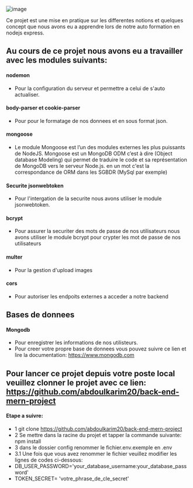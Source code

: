 ![image](https://user-images.githubusercontent.com/85187164/190933698-7abf5f23-dc05-4516-ae18-1048b4ac69f2.png)

Ce projet est une mise en pratique sur les differentes notions et quelques concept que nous avons eu a apprendre lors de notre auto formation en nodejs express.
## Au cours de ce projet nous avons eu a travailler avec les modules suivants:
#### nodemon
- Pour la configuration du serveur et permettre a celui de s'auto actualiser.
#### body-parser et cookie-parser
- Pour pour le formatage de nos donnees et en sous format json.
#### mongoose
- Le module Mongoose est l’un des modules externes les plus puissants de NodeJS. Mongoose est un MongoDB ODM c’est à dire (Object database Modeling) qui permet de traduire le code et sa représentation de MongoDB vers le serveur Node.js.
en un mot c'est la correspondance de ORM dans les SGBDR (MySql par exemple)
#### Securite jsonwebtoken
- Pour l'intergation de la securite nous avons utiliser le module jsonwebtoken.
#### bcrypt
- Pour assurer la securiter des mots de passe de nos utilisateurs nous avons utiliser le module bcrypt pour crypter les mot de passe de nos utilisateurs
#### multer 
- Pour la gestion d'upload images
#### cors 
- Pour autoriser les endpoits externes a acceder a notre backend
## Bases de donnees
#### Mongodb
- Pour enregistrer les informations de nos utilisteurs.
- Pour creer votre propre base de donnees vous pouvez suivre ce lien et lire la documentation: https://www.mongodb.com
## Pour lancer ce projet depuis votre poste local veuillez clonner le projet avec ce lien: https://github.com/abdoulkarim20/back-end-mern-project
#### Etape a suivre:
- 1 git clone https://github.com/abdoulkarim20/back-end-mern-project
- 2 Se mettre dans la racine du projet et tapper la commande suivante: npm install 
- 3 dans le dossier config renommer le fichier.env.exemple en .env
- 3.1 Une fois que vous avez renommer le fichier veuillez modifier les lignes de codes ci-dessous: 
- DB_USER_PASSWORD='your_database_username:your_database_password'
- TOKEN_SECRET= 'votre_phrase_de_cle_secret'


